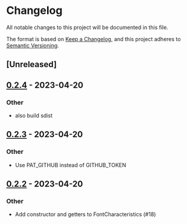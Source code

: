 # Changelog
All notable changes to this project will be documented in this file.

The format is based on [Keep a Changelog](https://keepachangelog.com/en/1.0.0/),
and this project adheres to [Semantic Versioning](https://semver.org/spec/v2.0.0.html).

## [Unreleased]

## [0.2.4](https://github.com/flying-sheep/xdot-rust/compare/v0.2.3...v0.2.4) - 2023-04-20

### Other
- also build sdist

## [0.2.3](https://github.com/flying-sheep/xdot-rust/compare/v0.2.2...v0.2.3) - 2023-04-20

### Other
- Use PAT_GITHUB instead of GITHUB_TOKEN

## [0.2.2](https://github.com/flying-sheep/xdot-rust/compare/v0.2.1...v0.2.2) - 2023-04-20

### Other
- Add constructor and getters to FontCharacteristics (#18)
